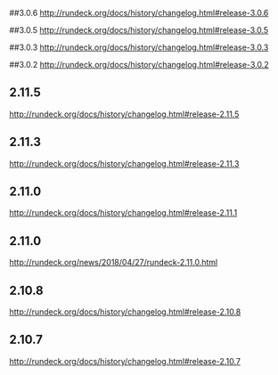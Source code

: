 ##3.0.6
http://rundeck.org/docs/history/changelog.html#release-3.0.6

##3.0.5
http://rundeck.org/docs/history/changelog.html#release-3.0.5

##3.0.3
http://rundeck.org/docs/history/changelog.html#release-3.0.3

##3.0.2 
http://rundeck.org/docs/history/changelog.html#release-3.0.2

## 2.11.5
http://rundeck.org/docs/history/changelog.html#release-2.11.5

## 2.11.3
http://rundeck.org/docs/history/changelog.html#release-2.11.3

## 2.11.0 
http://rundeck.org/docs/history/changelog.html#release-2.11.1

## 2.11.0 
http://rundeck.org/news/2018/04/27/rundeck-2.11.0.html

## 2.10.8 
http://rundeck.org/docs/history/changelog.html#release-2.10.8

## 2.10.7 
http://rundeck.org/docs/history/changelog.html#release-2.10.7
